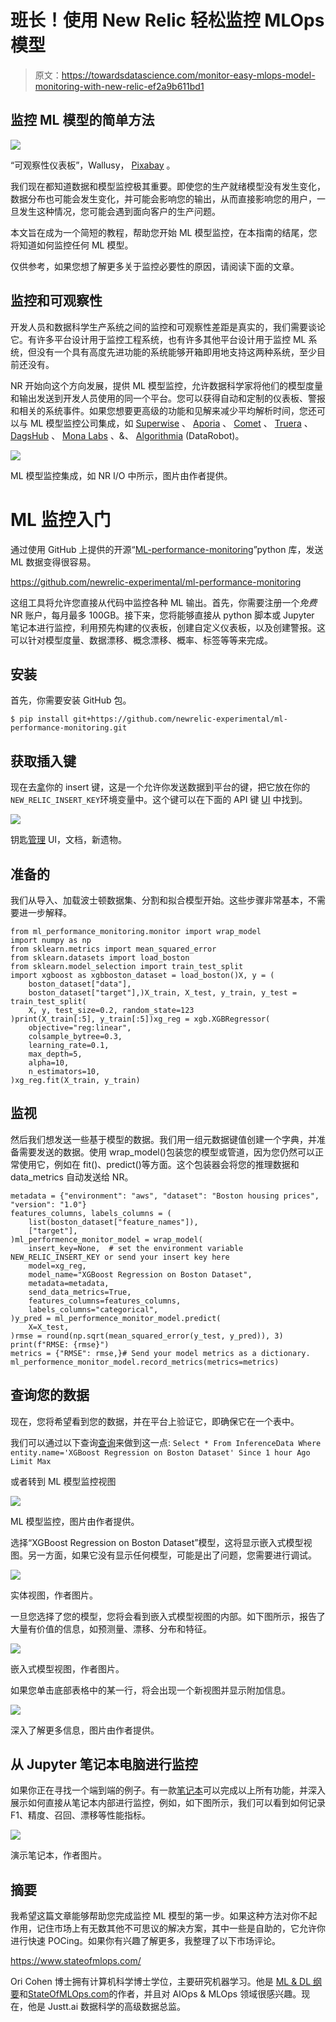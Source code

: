 # 班长！使用 New Relic 轻松监控 MLOps 模型

> 原文：<https://towardsdatascience.com/monitor-easy-mlops-model-monitoring-with-new-relic-ef2a9b611bd1>

## 监控 ML 模型的简单方法

![](img/37ead6523f4cf920d47689989b8148ac.png)

“可观察性仪表板”，Wallusy， [Pixabay](https://pixabay.com/illustrations/charts-tables-graph-statistics-6246450/) 。

我们现在都知道数据和模型监控极其重要。即使您的生产就绪模型没有发生变化，数据分布也可能会发生变化，并可能会影响您的输出，从而直接影响您的用户，一旦发生这种情况，您可能会遇到面向客户的生产问题。

本文旨在成为一个简短的教程，帮助您开始 ML 模型监控，在本指南的结尾，您将知道如何监控任何 ML 模型。

仅供参考，如果您想了解更多关于监控必要性的原因，请阅读下面的文章。

</monitor-stop-being-a-blind-data-scientist-ac915286075f>  

## 监控和可观察性

开发人员和数据科学生产系统之间的监控和可观察性差距是真实的，我们需要谈论它。有许多平台设计用于监控工程系统，也有许多其他平台设计用于监控 ML 系统，但没有一个具有高度先进功能的系统能够开箱即用地支持这两种系统，至少目前还没有。

NR 开始向这个方向发展，提供 ML 模型监控，允许数据科学家将他们的模型度量和输出发送到开发人员使用的同一个平台。您可以获得自动和定制的仪表板、警报和相关的系统事件。如果您想要更高级的功能和见解来减少平均解析时间，您还可以与 ML 模型监控公司集成，如 [Superwise](https://www.superwise.ai/) 、 [Aporia](https://www.aporia.com/) 、 [Comet](https://www.comet.ml/site/) 、 [Truera](https://truera.com/) 、 [DagsHub](https://dagshub.com/dashboard) 、 [Mona Labs](https://www.monalabs.io/) 、&、 [Algorithmia](https://algorithmia.com/) (DataRobot)。

![](img/6ccb178c32b03b2b020c3d3dc5f33186.png)

ML 模型监控集成，如 NR I/O 中所示，图片由作者提供。

# ML 监控入门

通过使用 GitHub 上提供的开源“[ML-performance-monitoring](https://github.com/newrelic-experimental/ml-performance-monitoring)”python 库，发送 ML 数据变得很容易。

<https://github.com/newrelic-experimental/ml-performance-monitoring>  

这组工具将允许您直接从代码中监控各种 ML 输出。首先，你需要注册一个*免费* NR 账户，每月最多 100GB。接下来，您将能够直接从 python 脚本或 Jupyter 笔记本进行监控，利用预先构建的仪表板，创建自定义仪表板，以及创建警报。这可以针对模型度量、数据漂移、概念漂移、概率、标签等等来完成。

## 安装

首先，你需要安装 GitHub 包。

```
$ pip install git+https://github.com/newrelic-experimental/ml-performance-monitoring.git
```

## 获取插入键

现在去[拿](https://docs.newrelic.com/docs/apis/intro-apis/new-relic-api-keys/#keys-ui)你的 insert 键，这是一个允许你发送数据到平台的键，把它放在你的`NEW_RELIC_INSERT_KEY`环境变量中。这个键可以在下面的 API 键 [UI](https://docs.newrelic.com/docs/apis/intro-apis/new-relic-api-keys/#keys-ui) 中找到。

![](img/5877aba3bef1f0c8db3d8297ecc3c6e9.png)

钥匙[管理](https://docs.newrelic.com/docs/apis/intro-apis/new-relic-api-keys/#keys-ui) UI，文档，新遗物。

## 准备的

我们从导入、加载波士顿数据集、分割和拟合模型开始。这些步骤非常基本，不需要进一步解释。

```
from ml_performance_monitoring.monitor import wrap_model
import numpy as np
from sklearn.metrics import mean_squared_error
from sklearn.datasets import load_boston
from sklearn.model_selection import train_test_split
import xgboost as xgbboston_dataset = load_boston()X, y = (
    boston_dataset["data"],
    boston_dataset["target"],)X_train, X_test, y_train, y_test = train_test_split(
    X, y, test_size=0.2, random_state=123
)print(X_train[:5], y_train[:5])xg_reg = xgb.XGBRegressor(
    objective="reg:linear",
    colsample_bytree=0.3,
    learning_rate=0.1,
    max_depth=5,
    alpha=10,
    n_estimators=10,
)xg_reg.fit(X_train, y_train)
```

## 监视

然后我们想发送一些基于模型的数据。我们用一组元数据键值创建一个字典，并准备需要发送的数据。使用 wrap_model()包装您的模型或管道，因为您仍然可以正常使用它，例如在 fit()、predict()等方面。这个包装器会将您的推理数据和 data_metrics 自动发送给 NR。

```
metadata = {"environment": "aws", "dataset": "Boston housing prices", "version": "1.0"}
features_columns, labels_columns = (
    list(boston_dataset["feature_names"]),
    ["target"],
)ml_performence_monitor_model = wrap_model(
    insert_key=None,  # set the environment variable NEW_RELIC_INSERT_KEY or send your insert key here
    model=xg_reg,
    model_name="XGBoost Regression on Boston Dataset",
    metadata=metadata,
    send_data_metrics=True,
    features_columns=features_columns,
    labels_columns="categorical",
)y_pred = ml_performence_monitor_model.predict(
    X=X_test,
)rmse = round(np.sqrt(mean_squared_error(y_test, y_pred)), 3)
print(f"RMSE: {rmse}")
metrics = {"RMSE": rmse,}# Send your model metrics as a dictionary.
ml_performence_monitor_model.record_metrics(metrics=metrics)
```

## 查询您的数据

现在，您将希望看到您的数据，并在平台上验证它，即确保它在一个表中。

我们可以通过以下查询[查询](https://docs.newrelic.com/docs/query-your-data/explore-query-data/get-started/introduction-querying-new-relic-data/)来做到这一点:
`Select * From InferenceData Where entity.name='XGBoost Regression on Boston Dataset' Since 1 hour Ago Limit Max`

或者转到 ML 模型监控视图

![](img/a04ff041a93964f5efb06bff62e9d139.png)

ML 模型监控，图片由作者提供。

选择“XGBoost Regression on Boston Dataset”模型，这将显示嵌入式模型视图。另一方面，如果它没有显示任何模型，可能是出了问题，您需要进行调试。

![](img/e5cdcf075af22ebd31429612eff9ba1f.png)

实体视图，作者图片。

一旦您选择了您的模型，您将会看到嵌入式模型视图的内部。如下图所示，报告了大量有价值的信息，如预测量、漂移、分布和特征。

![](img/4fd2ae61d294a8ec6aaa7420350f3c1a.png)

嵌入式模型视图，作者图片。

如果您单击底部表格中的某一行，将会出现一个新视图并显示附加信息。

![](img/0a8f58db52c6d61fc261782ea07585d5.png)

深入了解更多信息，图片由作者提供。

## 从 Jupyter 笔记本电脑进行监控

如果你正在寻找一个端到端的例子。有一款[笔记本](https://github.com/newrelic-experimental/ml-performance-monitoring/blob/main/examples/sklearn.RandomForestClassifier_on_Iris_dataset.ipynb)可以完成以上所有功能，并深入展示如何直接从笔记本内部进行监控，例如，如下图所示，我们可以看到如何记录 F1、精度、召回、漂移等性能指标。

![](img/ff74f67de0020197801e4f7fbdd477b3.png)

演示笔记本，作者图片。

## 摘要

我希望这篇文章能够帮助您完成监控 ML 模型的第一步。如果这种方法对你不起作用，记住市场上有无数其他不可思议的解决方案，其中一些是自助的，它允许你进行快速 POCing。如果你有兴趣了解更多，我整理了以下市场评论。

<https://www.stateofmlops.com/>  

Ori Cohen 博士拥有计算机科学博士学位，主要研究机器学习。他是 [ML & DL 纲要](https://book.mlcompendium.com/)和[StateOfMLOps.com](http://www.stateofmlops.com)的作者，并且对 AIOps & MLOps 领域很感兴趣。现在，他是 Justt.ai 数据科学的高级数据总监。